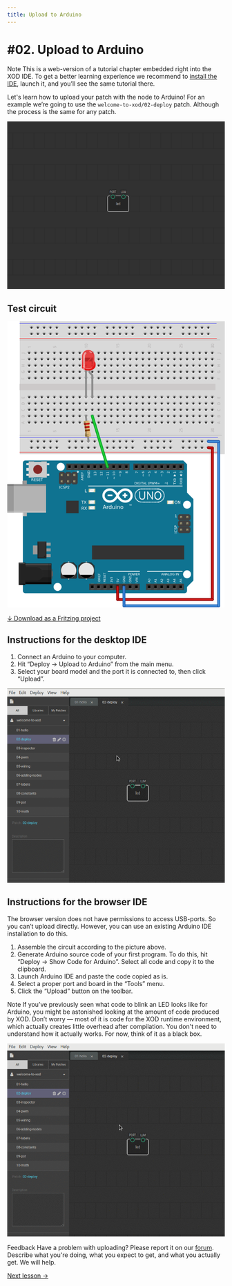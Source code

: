 ```yaml
---
title: Upload to Arduino
---
```


# #02. Upload to Arduino

<div class="ui segment note">
<span class="ui ribbon label">Note</span>
This is a web-version of a tutorial chapter embedded right into the XOD IDE.
To get a better learning experience we recommend to
<a href="../install/">install the IDE</a>, launch it, and you’ll see the
same tutorial there.
</div>

Let's learn how to upload your patch with the node to Arduino! For an example
we’re going to use the `welcome-to-xod/02-deploy` patch. Although the process
is the same for any patch.

![Patch](./patch.png)

## Test circuit

![Circuit](./circuit.fz.png)

[↓ Download as a Fritzing project](./circuit.fzz)

## Instructions for the desktop IDE

1. Connect an Arduino to your computer.
2. Hit “Deploy → Upload to Arduino” from the main menu.
3. Select your board model and the port it is connected to, then click
   “Upload”.

![Upload to Arduino](./upload-desktop.gif)

## Instructions for the browser IDE

The browser version does not have permissions to access USB-ports. So you can’t
upload directly. However, you can use an existing Arduino IDE installation to
do this.

1. Assemble the circuit according to the picture above.
2. Generate Arduino source code of your first program. To do this, hit
   “Deploy → Show Code for Arduino”. Select all code and copy it to the
   clipboard.
3. Launch Arduino IDE and paste the code copied as is.
4. Select a proper port and board in the “Tools” menu.
5. Click the “Upload” button on the toolbar.

<div class="ui segment note">
<span class="ui ribbon label">Note</span>
If you’ve previously seen what code to blink an LED looks like for Arduino, you
might be astonished looking at the amount of code produced by XOD. Don’t worry
— most of it is code for the XOD runtime environment, which actually creates
little overhead after compilation. You don't need to understand how it
actually works. For now, think of it as a black box.
</div>

![Upload via Arduino IDE](./upload-web.gif)

<div class="ui segment note">
<span class="ui ribbon label">Feedback</span>
Have a problem with uploading? Please report it on our <a
href="//forum.xod.io">forum</a>. Describe what you're doing, what you expect to
get, and what you actually get. We will help.
</div>

[Next lesson →](../03-inspector)
